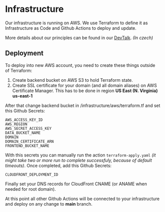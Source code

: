 # Infrastructure

Our infrastructure is running on AWS. We use Terraform to define it as Infrastructure as Code and Github Actions to deploy and update.

More details about our principles can be found in our [DevTalk](https://cesko.digital/cedu/devtalk-1-infrastruktura). *(In czech)*

## Deployment

To deploy into new AWS account, you need to create these things  outside of Terraform:

1. Create backend bucket on AWS S3 to hold Terraform state.
2. Create SSL certificate for your domain (and all domain aliases) on AWS Certificate Manager. This has to be done in region **US East (N. Virginia) us-east-1**

After that change backend bucket in /infrastructure/aws/terraform.tf and set this Github Secrets:

```
AWS_ACCESS_KEY_ID
AWS_REGION
AWS_SECRET_ACCESS_KEY
DATA_BUCKET_NAME
DOMAIN
DOMAIN_CERTIFICATE_ARN
FRONTEND_BUCKET_NAME
```

With this secrets you can manually run the action `terraform-apply.yaml` *(it might take two or more run to complete successfuly, because of default timeouts)*. 
Once completed, add this Github Secrets:

```
CLOUDFRONT_DEPLOYMENT_ID
```

Finally set your DNS records for CloudFront CNAME (or ANAME when needed for root domain).

At this point all other Github Actions will be connected to your infrastructure and deploy on any change to **main** branch.